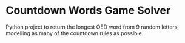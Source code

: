 # Countdown Words Game Solver
Python project to return the longest OED word from 9 random letters, modelling as many of the countdown rules as possible

